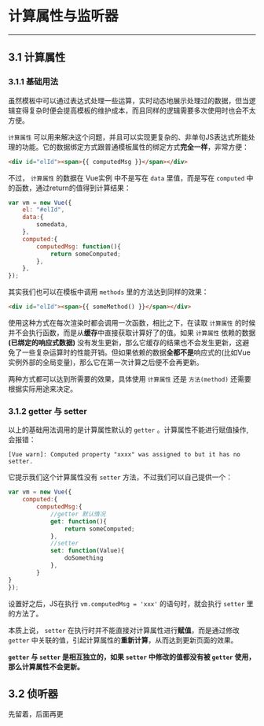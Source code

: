 # 计算属性与监听器  

---

## 3.1 计算属性  

### 3.1.1 基础用法

虽然模板中可以通过表达式处理一些运算，实时动态地展示处理过的数据，但当逻辑变得复杂时便会提高模板的维护成本，而且同样的逻辑需要多次使用时也会不太方便。  

`计算属性` 可以用来解决这个问题，并且可以实现更复杂的、非单句JS表达式所能处理的功能。它的数据绑定方式跟普通模板属性的绑定方式**完全一样**，非常方便：

```html
<div id="elId"><span>{{ computedMsg }}</span></div>
```

不过， `计算属性` 的数据在 Vue实例 中不是写在 `data` 里值，而是写在 `computed` 中的函数，通过return的值得到计算结果：

```javascript
var vm = new Vue({
    el: "#elId",
    data:{
        somedata,
    },   
    computed:{
        computedMsg: function(){
            return someComputed;
        },
    },   
});
```

其实我们也可以在模板中调用 `methods` 里的方法达到同样的效果：
 
 ```html
<div id="elId"><span>{{ someMethod() }}</span></div>
```
 
使用这种方式在每次渲染时都会调用一次函数，相比之下，在读取 `计算属性` 的时候并不会执行函数，而是从**缓存**中直接获取计算好了的值。如果 `计算属性` 依赖的数据 **(已绑定的响应式数据)** 没有发生更新，那么它缓存的结果也不会发生更新，这避免了一些复杂运算时的性能开销。但如果依赖的数据**全都不是**响应式的(比如Vue实例外部的全局变量)，那么它在第一次计算之后便不会再更新。  

两种方式都可以达到所需要的效果，具体使用 `计算属性` 还是 `方法(method)` 还需要根据实际用途来决定。 

### 3.1.2 getter 与 setter

以上的基础用法调用的是计算属性默认的 `getter` 。计算属性不能进行赋值操作, 会报错：

```text
[Vue warn]: Computed property "xxxx" was assigned to but it has no setter.
```

它提示我们这个计算属性没有 `setter` 方法，不过我们可以自己提供一个：

```javascript
var vm = new Vue({
    computed:{
        computedMsg:{
            //getter 默认情况
            get: function(){
                return someComputed;
            },
            //setter
            set: function(Value){
                doSomething
            },
        } 
}
});
```

设置好之后，JS在执行 `vm.computedMsg = 'xxx'` 的语句时，就会执行 `setter` 里的方法了。  

本质上说， `setter` 在执行时并不能直接对计算属性进行**赋值**，而是通过修改 `getter` 中关联的值，引起计算属性的**重新计算**，从而达到更新页面的效果。  

**`getter` 与 `setter` 是相互独立的，如果 `setter` 中修改的值都没有被 `getter` 使用，那么计算属性不会更新。**

## 3.2 侦听器  

先留着，后面再更